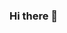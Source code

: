 ### Hi there 👋

<!--
**KIRAA0/KIRAA0** is a ✨ _special_ ✨ repository because its `README.md` (this file) appears on your GitHub profile.

Here are some ideas to get you started:

- 🔭 I’m currently working on programmer
- 🌱 I’m currently learning hackeing
- 👯 I’m looking to collaborate on hacker
- 💬 Ask me about user instagram>i1i3l
- 📫 How to reach me: user instagram>i1i3l
- 😄 Pronouns: ...
- ⚡ Fun fact: ...
-->
